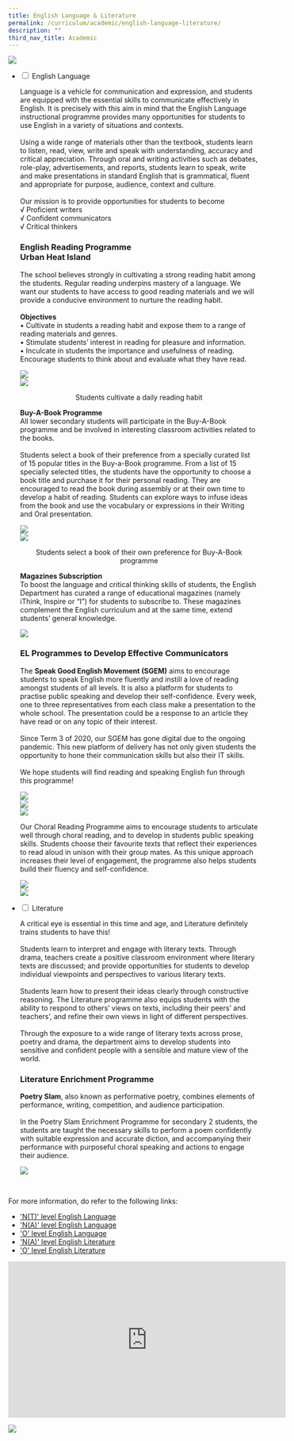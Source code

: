 ```yaml
---
title: English Language & Literature
permalink: /curriculum/academic/english-language-literature/
description: ""
third_nav_title: Academic
---
```

![](/images/English-Language-N-Literature-2048x1463.jpg)



<ul class="jekyllcodex_accordion">
  <li>
    <input type="checkbox" id="accordion1">
    <label for="accordion1">English Language</label>
    <div>
			<p>Language is a vehicle for communication and expression, and students are equipped with the essential skills to communicate effectively in English. It is precisely with this aim in mind that the English Language instructional programme provides many opportunities for students to use English in a variety of situations and contexts.<br><br>Using a wide range of materials other than the textbook, students learn to listen, read, view, write and speak with understanding, accuracy and critical appreciation. Through oral and writing activities such as debates, role-play, advertisements, and reports, students learn to speak, write and make presentations in standard English that is grammatical, fluent and appropriate for purpose, audience, context and culture.<br><br>Our mission is to provide opportunities for students to become<br>√   Proficient writers<br>√   Confident communicators<br>√   Critical thinkers
			<p><h3>English Reading Programme<br>Urban Heat Island</h3></p>
			<p>The school believes strongly in cultivating a strong reading habit among the students.  Regular reading underpins mastery of a language. We want our students to have access to good reading materials and we will provide a conducive environment to nurture the reading habit.<br><br><b>Objectives</b><br> • Cultivate in students a reading habit and expose them to a range of reading materials and genres.<br> • Stimulate students’ interest in reading for pleasure and information.<br> • Inculcate in students the importance and usefulness of reading.
Encourage students to think about and evaluate what they have read.</p>
			<p><img src="/images/b-e1581293936471-1024x561.jpg"><br><img src="/images/Photo-2-Reading-daily-1024x498.jpg"><center>Students cultivate a daily reading habit</center></p>
		<p><b>Buy-A-Book Programme</b><br>All lower secondary students will participate in the Buy-A-Book programme and be involved in interesting classroom activities related to the books.<br><br>Students select a book of their preference from a specially curated list of 15 popular titles in the Buy-a-Book programme.  From a list of 15 specially selected titles, the students have the opportunity to choose a book title and purchase it for their personal reading. They are encouraged to read the book during assembly or at their own time to develop a habit of reading.  Students can explore ways to infuse ideas from the book and use the vocabulary or expressions in their Writing and Oral presentation.</p>
		<p><img src="/images/c-1024x570.jpg"><br><img src="/images/d-1024x600.jpg"><center>Students select a book of their own preference for Buy-A-Book programme</center></p>
		<p><b>Magazines Subscription</b><br>To boost the language and critical thinking skills of students, the English Department has curated a range of educational magazines (namely iThink, Inspire or “I”) for students to subscribe to. These magazines complement the English curriculum and at the same time, extend students’ general knowledge.</p>
		<p><img src="/images/Photo-3-Variety-of-books-and-magazines-1024x498.jpg"></p>
		<p><h3>EL Programmes to Develop Effective Communicators</h3></p>
		<p>The <b>Speak Good English Movement (SGEM)</b> aims to encourage students to speak English more fluently and instill a love of reading amongst students of all levels. It is also a platform for students to practise public speaking and develop their self-confidence. Every week, one to three representatives from each class make a presentation to the whole school. The presentation could be a response to an article they have read or on any topic of their interest.<br><br>Since Term 3 of 2020, our SGEM has gone digital due to the ongoing pandemic. This new platform of delivery has not only given students the opportunity to hone their communication skills but also their IT skills.<br><br>We hope students will find reading and speaking English fun through this programme!
	<p><img src="/images/2021D-1024x640.jpg"><br><img src="/images/2021C-1024x683.png"><br><img src="/images/2021B-1024x657.png"></p>
	<p>Our Choral Reading Programme aims to encourage students to articulate well through choral reading, and to develop in students public speaking skills. Students choose their favourite texts that reflect their experiences to read aloud in unison with their group mates. As this unique approach increases their level of engagement, the programme also helps students build their fluency and self-confidence.</p>
	<p><img src="/images/Photo-4-Chorale-reading-1024x497.jpg"><br><img src="/images/2021A-1024x649.jpg"></p>
    </div>
	</li>
	  <li>
    <input type="checkbox" id="accordion2">
    <label for="accordion2">Literature</label>
    <div>
			<p>A critical eye is essential in this time and age, and Literature definitely trains students to have this!<br><br>Students learn to interpret and engage with literary texts. Through drama, teachers create a positive classroom environment where literary texts are discussed; and provide opportunities for students to develop individual viewpoints and perspectives to various literary texts.<br><br>Students learn how to present their ideas clearly through constructive reasoning. The Literature programme also equips students with the ability to respond to others’ views on texts, including their peers’ and teachers’, and refine their own views in light of different perspectives.<br><br>Through the exposure to a wide range of literary texts across prose, poetry and drama, the department aims to develop students into sensitive and confident people with a sensible and mature view of the world.</p>
			<p><h3>Literature Enrichment Programme</h3><b>Poetry Slam</b>, also known as performative poetry, combines elements of performance, writing, competition, and audience participation.<br><br>In the Poetry Slam Enrichment Programme for secondary 2 students, the students are taught the necessary skills to perform a poem confidently with suitable expression and accurate diction, and accompanying their performance with purposeful choral speaking and actions to engage their audience.</p>
			<p><img src="/images/Photo-5-Poetry-Slam.png"></p>
    </div>
	</li>
	</ul>
	<br>
	
	
	
	
	
	
	
	
	
For more information, do refer to the following links:

*   ['N(T)' level English Language](/files/1195_y22_sy_e.pdf)
*  ['N(A)' level English Language](/files/1190_y22_sy.pdf)
*   ['O' level English Language](/files/1128_y22_sy.pdf)
*   ['N(A)' level English Literature](/files/2022_y22_sy.pdf)
*   ['O' level English Literature](/files/2065_y22_sy.pdf)












<iframe width="560" height="315" src="https://www.youtube.com/embed/hRAHdbfRaBQ" title="YouTube video player" frameborder="0" allow="accelerometer; autoplay; clipboard-write; encrypted-media; gyroscope; picture-in-picture" allowfullscreen></iframe>










![](/images/Photo-1-Staff-Collage-1024x768.jpg)